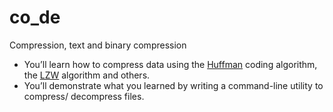 # co_de

Compression, text and binary compression

- You’ll learn how to compress data using the [Huffman](https://en.wikipedia.org/wiki/Huffman_coding) coding algorithm, the [LZW](https://en.wikipedia.org/wiki/Lempel%E2%80%93Ziv%E2%80%93Welch) algorithm and others.
- You’ll demonstrate what you learned by writing a command-line utility to compress/ decompress files.
